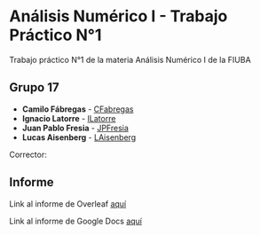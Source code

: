 # Análisis Numérico I - Trabajo Práctico N°1

Trabajo práctico N°1 de la materia Análisis Numérico I de la FIUBA

## Grupo 17

* **Camilo Fábregas** - [CFabregas](https://github.com/MiloGNR)
* **Ignacio Latorre** - [ILatorre](https://github.com/ilatorre7)
* **Juan Pablo Fresia** - [JPFresia](https://github.com/JuanPF56)
* **Lucas Aisenberg** - [LAisenberg](https://github.com/lucaisen)

Corrector: **<Corrector>**
  
## Informe
Link al informe de Overleaf [aquí](https://es.overleaf.com/8513734282qbgjrgjdpqcp)

Link al informe de Google Docs [aquí](https://docs.google.com/document/d/1GbvnLBa_-UveAqPPbs1MEIXkfDRoHKJvaspRidoGAGs/edit?usp=sharing)
